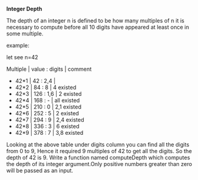 **Integer Depth**

The depth of an integer n is defined to be how many multiples of n it is necessary to compute before all 10 digits have appeared at least once in some multiple.

example:

let see n=42

Multiple    |   value       :     digits   |  comment
* 42*1      |       42      :      2,4     | 
* 42*2      |       84      :       8      |   4 existed
* 42*3      |       126     :      1,6     |   2 existed
* 42*4      |       168     :       -      |   all existed
* 42*5      |       210     :       0      |   2,1 existed
* 42*6      |       252     :       5      |   2 existed
* 42*7      |       294     :       9      |   2,4 existed
* 42*8      |       336     :       3      |   6 existed 
* 42*9      |       378     :       7      |   3,8 existed

Looking at the above table under digits column you can find all the digits from 0 to 9, Hence it required 9 multiples of 42 to get all the digits. So the depth of 42 is 9. Write a function named computeDepth which computes the depth of its integer argument.Only positive numbers greater than zero will be passed as an input.

